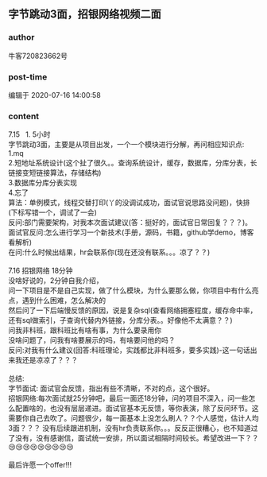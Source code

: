 ## 字节跳动3面，招银网络视频二面
### author 
牛客720823662号
### post-time 

编辑于  2020-07-16 14:00:58
### content 
<div class="post-topic-des nc-post-content">
 7.15   1. 5小时
 <br/>
 字节跳动3面，主要是从项目出发，一个一个模块进行分解，再问相应知识点:
 <br/>
 1.mq
 <br/>
 2.短地址系统设计(这个扯了很久。。查询系统设计，缓存，数据库，分库分表，长链接变短链接算法，存储结构)
 <br/>
 3.数据库分库分表实现
 <br/>
 4.忘了
 <br/>
 算法：单例模式，线程交替打印(丫的没调试成功，面试官说思路没问题)，快排(下标写错一个，调试了一会)
 <br/>
 反问:部门需要架构，对我本次面试建议(答：挺好的，面试官日常回复？？？)。
 <br/>
 面试官反问:怎么进行学习一个新技术(手册，源码，书籍，github学demo，博客看解析)
 <br/>
 在问:什么时候出结果，hr会联系你(现在还没有联系。。。凉了？？)
 <br/>
 <br/>
 7.16 招银网络 18分钟
 <br/>
 没啥好说的，2分钟自我介绍，
 <br/>
 问一下项目是不是自己实现，做了什么模块，为什么要那么做，你项目中有什么亮点，遇到什么困难，怎么解决的
 <br/>
 然后问了一下后端慢反馈的原因，说是复杂sql(查看网络拥塞程度，缓存命中率，还有sql做索引，子查询代替内外链接，分库分表。。好像他不太满意？？)
 <br/>
 问我非科班，跟科班比有啥有事，为什么要录用你
 <br/>
 没啥问题了，问我有啥要展示的吗，有啥要问他的吗？
 <br/>
 反问:对我有什么建议(回答:科班理论，实践都比非科班多，要多实践)-这一句话出来我还是凉凉了？？？
 <br/>
 <br/>
 总结:
 <br/>
 字节面试: 面试官会反馈，指出有些不清晰，不对的点，这个很好。
 <br/>
 招银网络:每次面试就25分钟吧，最后一面还18分钟，问的项目不深入，问一些怎么配置啥的，也没有层层递进。面试官基本无反馈，等你表演，除了反问环节。这需要你自己去吹了。问题很少，每一面基本上没怎么刷人？？个人感觉，估计人均3面？？？ 没有后续跟进机制，没有hr负责联系你。。。反反正很糟心，也不知道过了没有，没有感谢信，面试统一安排，所以面试相隔时间较长。希望改进一下？？
 <br/>
 😢😢😢😢😢😢😢😢😢
 <br/>
 <br/>
 最后许愿一个offer!!!
</div>
